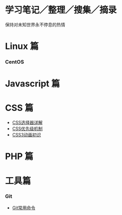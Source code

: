 # 学习笔记／整理／搜集／摘录
保持对未知世界永不停息的热情

# Linux 篇
### CentOS

# Javascript 篇

# CSS 篇
- [CSS选择器详解](CSS/CSS选择器详解.md)
- [CSS优先级机制](CSS/CSS优先级机制.md)
- [CSS3动画初识](CSS/CSS3动画初识.md)

# PHP 篇

# 工具篇
### Git
- [Git常用命令](Tools/Git/Git常用命令.md)
